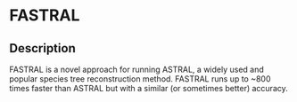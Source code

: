# FASTRAL

## Description
FASTRAL is a novel approach for running ASTRAL, a widely used and popular species tree reconstruction method. FASTRAL runs up to ~800 times faster than ASTRAL but with a similar (or sometimes better) accuracy.
